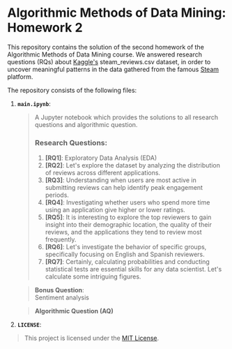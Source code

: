 # Algorithmic Methods of Data Mining: Homework 2
This repository contains the solution of the second homework of the Algorithmic Methods of Data Mining course.
We answered research questions (RQs) about [Kaggle's](https://www.kaggle.com/datasets/najzeko/steam-reviews-2021)  steam_reviews.csv dataset, in order to uncover meaningful patterns in the data gathered from the famous [Steam](https://store.steampowered.com/) platform.


The repository consists of the following files:
1. __`main.ipynb`__: 
	> A Jupyter notebook which provides the solutions to all research questions and algorithmic question.
    > ### Research Questions:
   > 1. **[RQ1]**: Exploratory Data Analysis (EDA)  
   > 2. **[RQ2]**: Let's explore the dataset by analyzing the distribution of reviews across different applications.  
   > 3. **[RQ3]**: Understanding when users are most active in submitting reviews can help identify peak engagement periods.  
   > 4. **[RQ4]**: Investigating whether users who spend more time using an application give higher or lower ratings.  
   > 5. **[RQ5]**: It is interesting to explore the top reviewers to gain insight into their demographic location, the quality of their reviews, and the applications they tend to review most frequently.  
   > 6. **[RQ6]**: Let's investigate the behavior of specific groups, specifically focusing on English and Spanish reviewers.  
   > 7. **[RQ7]**: Certainly, calculating probabilities and conducting statistical tests are essential skills for any data scientist. Let's calculate some intriguing figures.

   > **Bonus Question**:  
   > Sentiment analysis

   > **Algorithmic Question (AQ)**

2. __`LICENSE`__: 
> This project is licensed under the [MIT License](./LICENSE).
